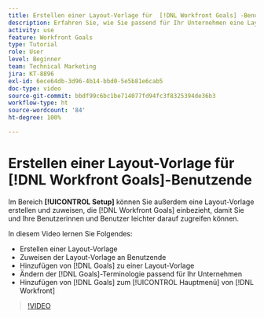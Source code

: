 ```yaml
---
title: Erstellen einer Layout-Vorlage für  [!DNL Workfront Goals] -Benutzende
description: Erfahren Sie, wie Sie passend für Ihr Unternehmen eine Layout-Vorlage mit  [!DNL Workfront Goals], assign the layout template to users, and change [!DNL Goals] -Terminologie erstellen.
activity: use
feature: Workfront Goals
type: Tutorial
role: User
level: Beginner
team: Technical Marketing
jira: KT-8896
exl-id: 6ece64db-3d96-4b14-bbd0-5e5b81e6cab5
doc-type: video
source-git-commit: bbdf99c6bc1be714077fd94fc3f8325394de36b3
workflow-type: ht
source-wordcount: '84'
ht-degree: 100%

---
```


# Erstellen einer Layout-Vorlage für [!DNL Workfront Goals]-Benutzende

Im Bereich **[!UICONTROL Setup]** können Sie außerdem eine Layout-Vorlage erstellen und zuweisen, die [!DNL Workfront Goals] einbezieht, damit Sie und Ihre Benutzerinnen und Benutzer leichter darauf zugreifen können.

In diesem Video lernen Sie Folgendes:

* Erstellen einer Layout-Vorlage
* Zuweisen der Layout-Vorlage an Benutzende
* Hinzufügen von [!DNL Goals] zu einer Layout-Vorlage
* Ändern der [!DNL Goals]-Terminologie passend für Ihr Unternehmen
* Hinzufügen von [!DNL Goals] zum [!UICONTROL Hauptmenü] von [!DNL Workfront]

>[!VIDEO](https://video.tv.adobe.com/v/335190/?quality=12&learn=on&enablevpops=1)

<!--
Learn more graphic
-->
